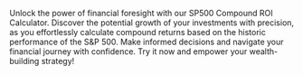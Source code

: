 Unlock the power of financial foresight with our SP500 Compound ROI Calculator. Discover the potential growth of your investments with precision, as you effortlessly calculate compound returns based on the historic performance of the S&P 500. Make informed decisions and navigate your financial journey with confidence. Try it now and empower your wealth-building strategy!
